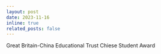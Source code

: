 ```yaml
---
layout: post
date: 2023-11-16
inline: true
related_posts: false
---
```


Great Britain-China Educational Trust Chiese Student Award

